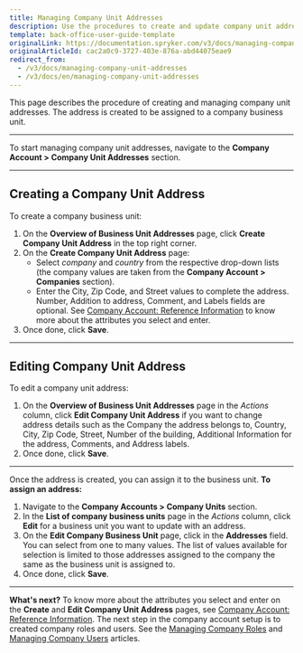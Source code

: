 ```yaml
---
title: Managing Company Unit Addresses
description: Use the procedures to create and update company unit addresses after company units have been created in the Back Office.
template: back-office-user-guide-template
originalLink: https://documentation.spryker.com/v3/docs/managing-company-unit-addresses
originalArticleId: cac2a0c9-3727-403e-876a-abd44075eae9
redirect_from:
  - /v3/docs/managing-company-unit-addresses
  - /v3/docs/en/managing-company-unit-addresses
---
```


This page describes the procedure of creating and managing company unit addresses. The address is created to be assigned to a company business unit.
***
To start managing company unit addresses, navigate to the **Company Account > Company Unit Addresses** section.
***
## Creating a Company Unit Address

To create a company business unit:
1. On the **Overview of Business Unit Addresses** page, click **Create Company Unit Address** in the top right corner.
2. On the **Create Company Unit Address** page:
    * Select _company_ and _country_ from the respective drop-down lists (the company values are taken from the **Company Account > Companies** section).
    * Enter the City, Zip Code, and Street values to complete the address. Number, Addition to address, Comment, and Labels fields are optional. See [Company Account: Reference Information](/docs/scos/user/back-office-user-guides/{{page.version}}/customer/company-account/references/company-account-reference-information.html) to know more about the attributes you select and enter.
3. Once done, click **Save**. 
***
## Editing Company Unit Address
To edit a company unit address:
1. On the **Overview of Business Unit Addresses** page in the _Actions_ column, click **Edit Company Unit Address** if you want to change address details such as the Company the address belongs to, Country, City, Zip Code, Street, Number of the building, Additional Information for the address, Comments, and Address labels.
2. Once done, click **Save**.
***
Once the address is created, you can assign it to the business unit.
**To assign an address:**
1. Navigate to the **Company Accounts > Company Units** section.
2. In the **List of company business units** page  in the _Actions_ column, click **Edit** for a business unit you want to update with an address.
3. On the **Edit Company Business Unit** page, click in the **Addresses** field. You can select from one to many values. The list of values available for selection is limited to those addresses assigned to the company the same as the business unit is assigned to.
4. Once done, click **Save**.

***
**What's next?**
To know more about the attributes you select and enter on the **Create** and **Edit Company Unit Address** pages, see [Company Account: Reference Information](/docs/scos/user/back-office-user-guides/{{page.version}}/customer/company-account/references/company-account-reference-information.html).
The next step in the company account setup is to created company roles and users. See the [Managing Company Roles](/docs/scos/user/back-office-user-guides/{{page.version}}/customer/company-account/managing-company-roles.html) and [Managing Company Users](/docs/scos/user/back-office-user-guides/{{page.version}}/customer/company-account/managing-company-users.html) articles.
